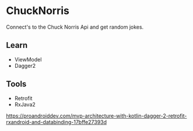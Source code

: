 # ChuckNorris
Connect's to the Chuck Norris Api and get random jokes.

## Learn
- ViewModel
- Dagger2

## Tools
- Retrofit
- RxJava2

https://proandroiddev.com/mvp-architecture-with-kotlin-dagger-2-retrofit-rxandroid-and-databinding-17bffe27393d
